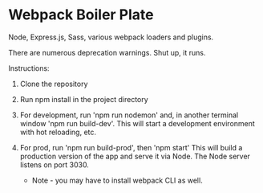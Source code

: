 # Webpack Boiler Plate

Node, Express.js, Sass, various webpack loaders and plugins.

There are numerous deprecation warnings. Shut up, it runs.

Instructions:

1. Clone the repository

2. Run npm install in the project directory

3. For development, run 'npm run nodemon' and, in another terminal window 'npm run build-dev'.
   This will start a development environment with hot reloading, etc.

4. For prod, run 'npm run build-prod', then 'npm start'
   This will build a production version of the app and serve it via Node. The Node server listens on port 3030.

   - Note - you may have to install webpack CLI as well.

